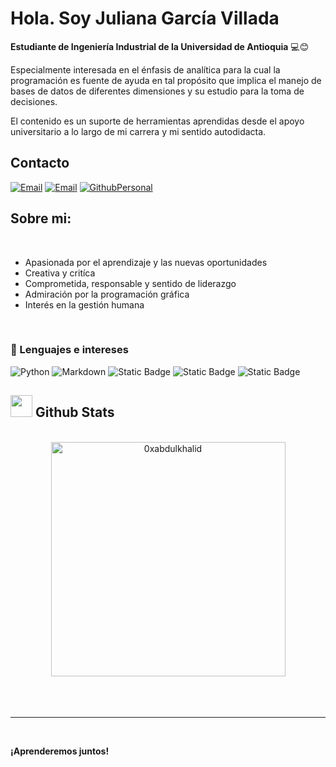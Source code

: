 
# Hola. Soy Juliana García Villada 

**Estudiante de Ingeniería Industrial de la Universidad de Antioquia** 💻😊

Especialmente interesada en el énfasis de analítica para la cual la programación es fuente de ayuda en tal propósito que implica el manejo de bases de datos de diferentes dimensiones y su estudio para la toma de decisiones.  

El contenido es un suporte de herramientas aprendidas desde el apoyo universitario a lo largo de mi carrera y mi sentido autodidacta. 

## Contacto

[![Email](https://img.shields.io/badge/Mail-D14836?style=for-the-badge&logo=gmail&logoColor=white)](mailto:juliana.garciav@udea.edu.co)
[![Email](https://img.shields.io/badge/Mail-D14836?style=for-the-badge&logo=gmail&logoColor=white)](mailto:julianagv4913@gmail.com)
[![GithubPersonal](https://img.shields.io/badge/Repo-100000?style=for-the-badge&logo=github&logoColor=white)](https://github.com/JulianaGV2/JulianaGV2) 

## **Sobre mi:**

<br>

- Apasionada por el aprendizaje y las nuevas oportunidades  
- Creativa y critíca 
- Comprometida, responsable y sentido de liderazgo
- Admiración por la programación gráfica
- Interés en la gestión humana
  
<br>

### 🚀 Lenguajes e intereses 

![Python](https://img.shields.io/badge/Python-FFD43B?style=for-the-badge&logo=python&logoColor=306998)
![Markdown](https://img.shields.io/badge/markdown-%23000000.svg?style=for-the-badge&logo=markdown&logoColor=white) 
![Static Badge](https://img.shields.io/badge/Lenguaje%20de%20programacion%20R%20-%20blue)
![Static Badge](https://img.shields.io/badge/Microsoft%20-%20orange)
![Static Badge](https://img.shields.io/badge/Excel-green?style=flat)

## <img src="https://media.giphy.com/media/iY8CRBdQXODJSCERIr/giphy.gif" width="35"><b> Github Stats </b>
<br>

<div align="center">

<a href="https://github.com/0xabdulkhalid/">
  <img src="https://github-readme-stats.vercel.app/api/top-langs?username=0xabdulkhalid&show_icons=true&locale=en&layout=compact&line_height=20&title_color=7A7ADB&icon_color=2234AE&text_color=D3D3D3&bg_color=0,000000,130F40" width="375"  alt="0xabdulkhalid"/>

</a>
</div>

<br>
<br>
<br>

-----

<br>

**¡Aprenderemos juntos!**
